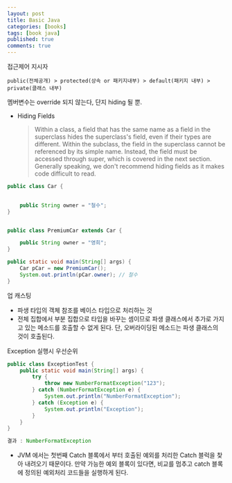 ```yaml
---
layout: post
title: Basic Java
categories: [books]
tags: [book java]
published: true
comments: true
---
```


접근제어 지시자
```    
public(전체공개) > protected(상속 or 패키지내부) > default(패키지 내부) > private(클래스 내부)
```

멤버변수는 override 되지 않는다, 단지 hiding 될 뿐.
- Hiding Fields
  
  > Within a class, a field that has the same name as a field in the superclass hides the superclass's field, even if their types are different. Within the subclass, the field in the superclass cannot be referenced by its simple name. Instead, the field must be accessed through super, which is covered in the next section. Generally speaking, we don't recommend hiding fields as it makes code difficult to read.

```java
public class Car {
    

    public String owner = "철수";
}


public class PremiumCar extends Car {

    public String owner = "영희";
}

public static void main(String[] args) {
    Car pCar = new PremiumCar();
    System.out.println(pCar.owner); // 철수
}
```

업 캐스팅
- 파생 타입의 객체 참조를 베이스 타입으로 처리하는 것
- 전체 집합에서 부분 집합으로 타입을 바꾸는 셈이므로 파생 클래스에서 추가로 가지고 있는 메소드를 호출할 수 없게 된다.
단, 오버라이딩된 메소드는 파생 클래스의 것이 호출된다.

Exception 실행시 우선순위
```java
public class ExceptionTest {
    public static void main(String[] args) {
        try {
            throw new NumberFormatException("123");
        } catch (NumberFormatException e) {
            System.out.println("NumberFormatException");
        } catch (Exception e) {
            System.out.println("Exception");
        }
    }
}

결과 : NumberFormatException
```
- JVM 에서는 첫번째 Catch 블록에서 부터 호출된 예외를 처리한 Catch 블럭을 찾아 내려오기 때문이다. 
만약 가능한 예외 블록이 있다면, 비교를 멈추고 catch 블록에 정의된 예외처리 코드들을 실행하게 된다.

